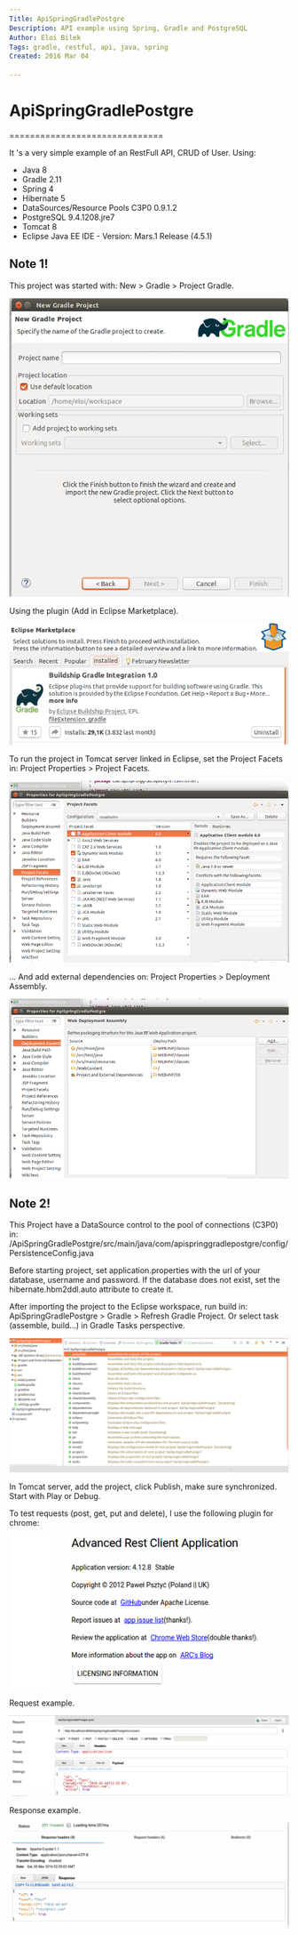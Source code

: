 ```yaml
---
Title: ApiSpringGradlePostgre
Description: API example using Spring, Gradle and PostgreSQL
Author: Eloi Bilek
Tags: gradle, restful, api, java, spring
Created: 2016 Mar 04

---
```


# ApiSpringGradlePostgre
==============================

It 's a very simple example of an RestFull API, CRUD of User.
Using:
* Java 8
* Gradle 2.11
* Spring 4
* Hibernate 5
* DataSources/Resource Pools C3P0 0.9.1.2
* PostgreSQL 9.4.1208.jre7
* Tomcat 8
* Eclipse Java EE IDE - Version: Mars.1 Release (4.5.1)

## Note 1!
This project was started with: New > Gradle > Project Gradle.

![init project](https://github.com/EloiBilek/eloibilek.github.io/raw/master/SGP/init_project.png)

Using the plugin (Add in Eclipse Marketplace). 

![gradle plugin](https://github.com/EloiBilek/eloibilek.github.io/raw/master/SGP/gradle_plugin.png)

To run the project in Tomcat server linked in Eclipse, set the Project Facets in: Project Properties > Project Facets.

![facets](https://github.com/EloiBilek/eloibilek.github.io/raw/master/SGP/facets.png)

... And add external dependencies on: Project Properties > Deployment Assembly.

![facets](https://github.com/EloiBilek/eloibilek.github.io/raw/master/SGP/properties_deployment.png)

## Note 2!
This Project have a DataSource control to the pool of connections (C3P0) in:
/ApiSpringGradlePostgre/src/main/java/com/apispringgradlepostgre/config/PersistenceConfig.java

Before starting project, set application.properties with the url of your database, username and password. If the database does not exist, set the hibernate.hbm2ddl.auto attribute to create it.

After importing the project to the Eclipse workspace, run build in: ApiSpringGradlePostgre > Gradle > Refresh Gradle Project.
Or select task (assemble, build...) in Gradle Tasks perspective.

![gradle tasks](https://github.com/EloiBilek/eloibilek.github.io/raw/master/SGP/gradle_tasks.png)

In Tomcat server, add the project, click Publish, make sure synchronized.
Start with Play or Debug.

To test requests (post, get, put and delete), I use the following plugin for chrome:

![rest plugin](https://github.com/EloiBilek/eloibilek.github.io/raw/master/SGP/chrome_rest_plugin.png)

Request example.

![request test](https://github.com/EloiBilek/eloibilek.github.io/raw/master/SGP/request_test.png)

Response example.

![response test](https://github.com/EloiBilek/eloibilek.github.io/raw/master/SGP/response_test.png)








